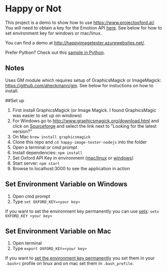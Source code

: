 # Happy or Not

This project is a demo to show how to use https://www.projectoxford.ai/.  You will need to obtain a key for the Emotion API [here](https://www.projectoxford.ai/Subscription).  See below for how to set environment key for windows or mac/linux.

You can find a demo at http://happyimagetester.azurewebsites.net/. 

Prefer Python?  Check out this [sample in Python](https://github.com/jsturtevant/happy-image-tester-django).

## Notes
Uses GM module which requires setup of GraphicsMagick or ImageMagick: https://github.com/aheckmann/gm.  See below for instuctions on how to install.

##Set up 
1. First install GraphicsMagick (or Image Magick.  I found GraphicsMagic was easier to set up on windows) 
  1. For Windows go to http://www.graphicsmagick.org/download.html and click on [Sourceforge](http://sourceforge.net/projects/graphicsmagick/files/) and select the link next to "Looking for the latest version?"
  2. On Mac ```brew install graphicsmagick``` 
2. Clone this repo and ```cd happy-image-tester-nodejs``` into the folder
3. Open a terminal or cmd prompt
3. Install dependencies: ```npm install```
4. Set Oxford API Key in environment ([mac/linux](#Set-Environment-Variable-on-mac) or [windows](#Set-Environment-Variable-on-Windows))
5. Start server: ```npm start```
6. Browse to localhost:3000 to see the application in action

## Set Environment Variable on Windows
1. Open cmd prompt
2. Type ```set OXFORD_KEY=<your key>```  

If you want to set the environment key permanently you can use [setx](http://ss64.com/nt/setx.html): ```setx OXFORD_KEY <your key>```

## Set Environment Variable on Mac
1. Open terminal 
2. Type ```export OXFORD_KEY=<your key>```

If you want to [set the environment key permanently](http://stackoverflow.com/questions/22502759/mac-os-x-10-9-setting-permanent-environment-variables)  you set them in your ```.bashrc``` profile on linux and on mac set them in ```.bash_profile```.